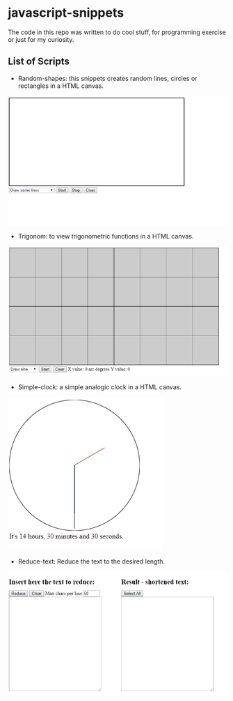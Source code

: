 # javascript-snippets
The code in this repo was written to do cool stuff, for programming exercise or just for my curiosity.

## List of Scripts

- Random-shapes: this snippets creates random lines, circles or rectangles in a HTML canvas.

![demo1](https://github.com/devManWeb/javascript-snippets/blob/master/random-shapes/demo1.gif)

- Trigonom: to view trigonometric functions in a HTML canvas.

![demo2](https://github.com/devManWeb/javascript-snippets/blob/master/trigonom/demo2.gif)

- Simple-clock: a simple analogic clock in a HTML canvas.

![demo3](https://github.com/devManWeb/javascript-snippets/blob/master/simple-clock/demo3.gif)

- Reduce-text: Reduce the text to the desired length.

![demo4](https://github.com/devManWeb/javascript-snippets/blob/master/reduce-text/demo4.gif)
